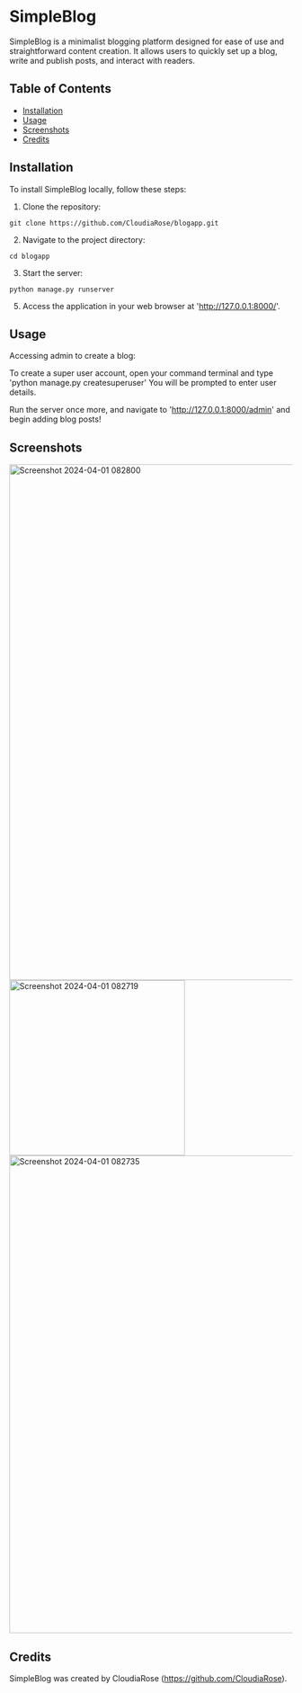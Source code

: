 # SimpleBlog

SimpleBlog is a minimalist blogging platform designed for ease of use and straightforward content creation. It allows users to quickly set up a blog, write and publish posts, and interact with readers.

## Table of Contents

- [Installation](#installation)
- [Usage](#usage)
- [Screenshots](#screenshots)
- [Credits](#credits)

## Installation

To install SimpleBlog locally, follow these steps:

1. Clone the repository:

```
git clone https://github.com/CloudiaRose/blogapp.git
```

2. Navigate to the project directory:

```
cd blogapp
```

3. Start the server:

```
python manage.py runserver
```

5. Access the application in your web browser at 'http://127.0.0.1:8000/'.

## Usage

Accessing admin to create a blog:

To create a super user account, open your command terminal and type 'python manage.py createsuperuser'
You will be prompted to enter user details.

Run the server once more, and navigate to 'http://127.0.0.1:8000/admin' and begin adding blog posts!

## Screenshots
<img width="918" alt="Screenshot 2024-04-01 082800" src="https://github.com/CloudiaRose/blogapp/assets/153822165/10758cac-cb9f-4750-bdab-a9c6f67a91a7">
<img width="312" alt="Screenshot 2024-04-01 082719" src="https://github.com/CloudiaRose/blogapp/assets/153822165/da3dd0bb-69fa-4426-937d-d23cfd4218eb">
<img width="850" alt="Screenshot 2024-04-01 082735" src="https://github.com/CloudiaRose/blogapp/assets/153822165/b3ef259d-50fe-4b29-a997-6764b5cf3aa6">

## Credits

SimpleBlog was created by CloudiaRose (https://github.com/CloudiaRose).

